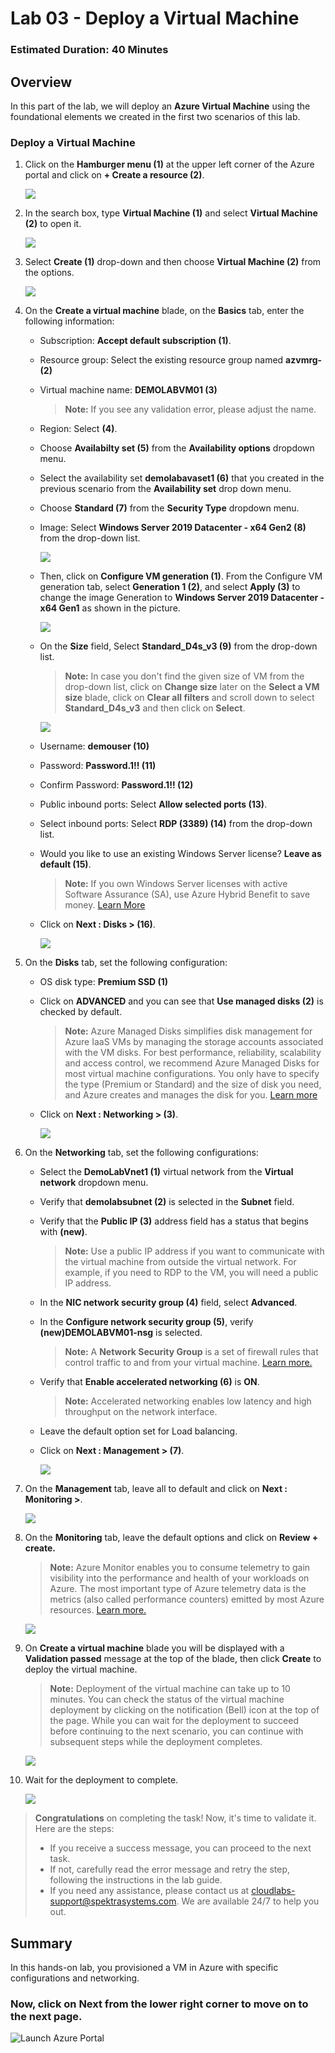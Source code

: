 ﻿# Lab 03 - Deploy a Virtual Machine

### Estimated Duration: 40 Minutes

## Overview
 
In this part of the lab, we will deploy an **Azure Virtual Machine** using the foundational elements we created in the first two scenarios of this lab.

### Deploy a Virtual Machine

1. Click on the **Hamburger menu (1)** at the upper left corner of the Azure portal and click on **+ Create a resource (2)**.

    ![](../instructions/images/Lab1-00.png)
     
1. In the search box, type **Virtual Machine (1)** and select  **Virtual Machine (2)** to open it.

      ![](../instructions/images/Lab2-00.png)

1. Select **Create (1)** drop-down and then choose **Virtual Machine (2)** from the options.

      ![](../instructions/images/lab2-image2.png)
   
1. On the **Create a virtual machine** blade, on the **Basics** tab, enter the following information:
  
    - Subscription: **Accept default subscription (1)**.
 
    - Resource group: Select the existing resource group named **azvmrg-<inject key="Deployment ID" enableCopy="false"/> (2)**
    
    - Virtual machine name: **DEMOLABVM01 (3)**

        > **Note:** If you see any validation error, please adjust the name.
     
    - Region: Select **<inject key="Region" enableCopy="false"/>** **(4)**.
 
    - Choose **Availabilty set (5)** from the **Availability options** dropdown menu.

    - Select the availability set **demolabavaset1 (6)** that you created in the previous scenario from the **Availability set** drop down menu.
     
    -  Choose **Standard (7)** from the **Security Type** dropdown menu.

    - Image: Select **Windows Server 2019 Datacenter - x64 Gen2 (8)** from the drop-down list.

       ![](../instructions/images/avm7.png)

    - Then, click on **Configure VM generation (1)**. From the Configure VM generation tab, select **Generation 1 (2)**, and select **Apply (3)** to change the image Generation to **Windows Server 2019 Datacenter - x64 Gen1** as shown in the picture.
   
      ![](images/avm8.png)

    - On the **Size** field, Select **Standard_D4s_v3 (9)** from the drop-down list. 
          
        >**Note:** In case you don't find the given size of VM from the drop-down list, click on **Change size** later on the **Select a VM size** blade, click on **Clear all filters** and scroll down to select **Standard_D4s_v3** and then click on  **Select**.

        ![](images/avm9.png)     

    - Username: **demouser (10)**

    - Password: **Password.1!! (11)**

    - Confirm Password: **Password.1!! (12)**

    - Public inbound ports: Select **Allow selected ports (13)**.

    - Select inbound ports: Select **RDP (3389) (14)** from the drop-down list.

    - Would you like to use an existing Windows Server license? **Leave as default (15)**.

        > **Note:** If you own Windows Server licenses with active Software Assurance (SA), use Azure Hybrid Benefit to save money. [Learn More](https://azure.microsoft.com/en-us/pricing/hybrid-use-benefit/#services)
  
    - Click on **Next : Disks > (16)**.
  
       ![](images/avm10.png)

1. On the **Disks** tab, set the following configuration:

   - OS disk type: **Premium SSD (1)**

   - Click on **ADVANCED** and you can see that **Use managed disks (2)** is checked by default.

     > **Note:** Azure Managed Disks simplifies disk management for Azure IaaS VMs by managing the storage accounts associated with the VM disks. For best performance, reliability, scalability and access control, we recommend Azure Managed Disks for most virtual machine configurations. You only have to specify the type (Premium or Standard) and the size of disk you need, and Azure creates and manages the disk for you. [Learn more](https://docs.microsoft.com/en-us/azure/storage/storage-managed-disks-overview)
 
    -  Click on **Next : Networking > (3)**. 

       ![](./images/avm11.png)
     
1. On the **Networking** tab, set the following configurations:

    - Select the **DemoLabVnet1 (1)** virtual network from the **Virtual network** dropdown menu.

    - Verify that **demolabsubnet (2)** is selected in the **Subnet** field.

    - Verify that the **Public IP (3)** address field has a status that begins with **(new)**.

       > **Note:** Use a public IP address if you want to communicate with the virtual machine from outside the virtual network. For example, if you need to RDP to the VM, you will need a public IP address. 

   - In the **NIC network security group (4)** field, select **Advanced**. 

   - In the **Configure network security group (5)**, verify **(new)DEMOLABVM01-nsg** is selected.

       > **Note:** A **Network Security Group** is a set of firewall rules that control traffic to and from your virtual machine. [Learn more.](https://docs.microsoft.com/en-us/azure/virtual-network/virtual-networks-nsg)

   -  Verify that **Enable accelerated networking (6)** is **ON**.

       > **Note:** Accelerated networking enables low latency and high throughput on the network interface.
    
   - Leave the default option set for Load balancing.

   - Click on **Next : Management > (7)**. 

       ![](./images/Lab2-02.png)
       
1. On the **Management** tab, leave all to default and click on **Next : Monitoring >**.

      ![](./images/Lab2-03.png)

1. On the **Monitoring** tab, leave the default options and click on **Review + create.**

    > **Note:** Azure Monitor enables you to consume telemetry to gain visibility into the performance and health of your workloads on Azure. The most important type of Azure telemetry data is the metrics (also called performance counters) emitted by most Azure resources. [Learn more.](https://docs.microsoft.com/en-us/azure/monitoring-and-diagnostics/monitoring-overview-metrics)

      ![](./images/Lab2-04.png)

1. On **Create a virtual machine** blade you will be displayed with a **Validation passed** message at the top of the blade, then click **Create** to deploy the virtual machine. 

    > **Note:** Deployment of the virtual machine can take up to 10 minutes. You can check the status of the virtual machine deployment by clicking on the notification (Bell) icon at the top of the page. While you can wait for the deployment to succeed before continuing to the next scenario, you can continue with subsequent steps while the deployment completes.

    ![](images/Lab2-05.png)

1. Wait for the deployment to complete.

    ![](images/Lab2-06.png)

<validation step="9167bbff-7946-48a6-bef5-3c037f89f2e9" />

> **Congratulations** on completing the task! Now, it's time to validate it. Here are the steps:
> - If you receive a success message, you can proceed to the next task.
> - If not, carefully read the error message and retry the step, following the instructions in the lab guide. 
> - If you need any assistance, please contact us at cloudlabs-support@spektrasystems.com. We are available 24/7 to help you out.
    
## Summary

In this hands-on lab, you provisioned a VM in Azure with specific configurations and networking.

### Now, click on **Next** from the lower right corner to move on to the next page.

   ![Launch Azure Portal](../instructions/images/avm-18.png)
